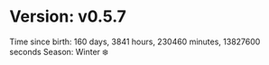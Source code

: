 # Version: v0.5.7
Time since birth: 160 days, 3841 hours, 230460 minutes, 13827600 seconds
Season: Winter ❄️
